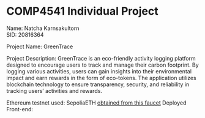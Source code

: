 # COMP4541 Individual Project

Name: Natcha Karnsakultorn\
SID: 20816364

Project Name: GreenTrace

Project Description: GreenTrace is an eco-friendly activity logging platform designed to encourage users to track and manage their carbon footprint. By logging various activities, users can gain insights into their environmental impact and earn rewards in the form of eco-tokens. The application utilizes blockchain technology to ensure transparency, security, and reliability in tracking users’ activities and rewards.

Ethereum testnet used: SepoliaETH [obtained from this faucet](https://cloud.google.com/application/web3/faucet/ethereum/sepolia)
Deployed Front-end:

